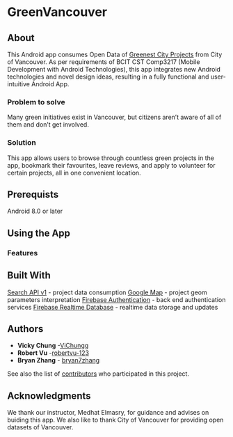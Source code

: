 # GreenVancouver
## About
This Android app consumes Open Data of [Greenest City Projects](https://opendata.vancouver.ca/explore/dataset/greenest-city-projects/information/) from City of Vancouver. As per requirements of BCIT CST Comp3217 (Mobile Development with Android Technologies), this app integrates new Android technologies and novel design ideas, resulting in a fully functional and user-intuitive Android App.

### Problem to solve
Many green initiatives exist in Vancouver, but citizens aren’t aware of all of them and don’t get involved.

### Solution
This app allows users to browse through countless green projects in the app, bookmark their favourites, leave reviews, and apply to volunteer for certain projects, all in one convenient location.

## Prerequists
Android 8.0 or later

## Using the App
### Features

## Built With
[Search API v1](https://help.opendatasoft.com/apis/ods-search-v1/#search-api-v1) - project data consumption
[Google Map](https://developers.google.com/maps/documentation/android-sdk/intro) - project geom parameters interpretation
[Firebase Authentication]( https://firebase.google.com/docs/auth) - back end authentication services
[Firebase Realtime Database]( https://firebase.google.com/docs/database) - realtime data storage and updates

## Authors

* **Vicky Chung** -[ViChungg](https://github.com/ViChungg)
* **Robert Vu** -[robertvu-123](https://github.com/robertvu-123)
* **Bryan Zhang** - [bryan7zhang](https://github.com/bryan7zhang)

See also the list of [contributors](https://github.com/robertvu-123/GreenVancouver/graphs/contributors) who participated in this project.

## Acknowledgments

We thank our instructor, Medhat Elmasry, for guidance and advises on buiding this app. We also like to thank City of Vancouver for 
providing open datasets of Vancouver.




